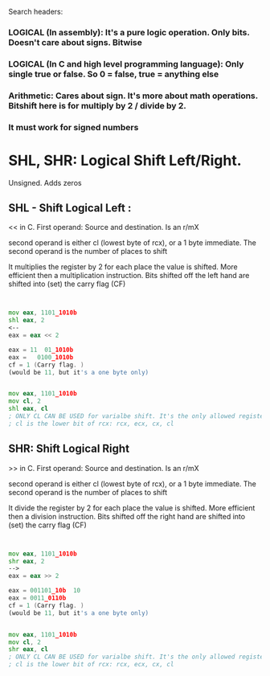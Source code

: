 

Search headers:
<!-- LOGICAL two meaning. 2 meaning. assembly vs c. assembly vs high level. logical vs arithmetic   -->
### LOGICAL (In assembly): It's a pure logic operation. Only bits. Doesn't care about signs. Bitwise
### LOGICAL (In C and high level programming language): Only single true or false. So 0 = false, true = anything else

### Arithmetic: Cares about sign. It's more about math operations. Bitshift here is for multiply by 2 / divide by 2. 
### It must work for signed numbers


# SHL, SHR: Logical Shift Left/Right. 
Unsigned. Adds zeros

## SHL - Shift Logical Left : 


<< in C. 
First operand: Source and destination. Is an r/mX

second operand is either cl (lowest byte of rcx), or a 1 byte immediate. 
The second operand is the number of places to shift


It multiplies the register by 2 for each place the value is shifted. More efficient then a multiplication instruction.
Bits shifted off the left hand are shifted into (set) the carry flag (CF)

```asm


mov eax, 1101_1010b
shl eax, 2
<--
eax = eax << 2 

eax = 11  01_1010b 
eax =   0100_1010b
cf = 1 (Carry flag. )
(would be 11, but it's a one byte only)


mov eax, 1101_1010b
mov cl, 2
shl eax, cl
; ONLY CL CAN BE USED for varialbe shift. It's the only allowed register
; cl is the lower bit of rcx: rcx, ecx, cx, cl

```


## SHR: Shift Logical Right 



\>\> in C. 
First operand: Source and destination. Is an r/mX

second operand is either cl (lowest byte of rcx), or a 1 byte immediate. 
The second operand is the number of places to shift


It divide the register by 2 for each place the value is shifted. More efficient then a division instruction.
Bits shifted off the right hand are shifted into (set) the carry flag (CF)

```asm


mov eax, 1101_1010b
shr eax, 2
-->
eax = eax >> 2 

eax = 001101_10b  10
eax = 0011_0110b
cf = 1 (Carry flag. )
(would be 11, but it's a one byte only)


mov eax, 1101_1010b
mov cl, 2
shr eax, cl
; ONLY CL CAN BE USED for varialbe shift. It's the only allowed register
; cl is the lower bit of rcx: rcx, ecx, cx, cl

```
